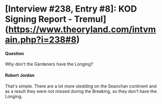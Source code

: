 # [Interview #238, Entry #8]: KOD Signing Report - Tremul](https://www.theoryland.com/intvmain.php?i=238#8)

#### Question

Why don't the Gardeners have the Longing?

#### Robert Jordan

That's simple. There are a lot more
*stedding*
on the Seanchan continent and as a result they were not missed during the Breaking, so they don't have the Longing.

